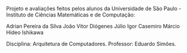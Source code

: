 Projeto e avaliações feitos pelos alunos da Universidade de São Paulo - Instituto de Ciências Matemáticas e de Computação:

Adrian Pereira da Silva
João Vitor Diógenes
Júlio Igor Casemiro
Márcio Hideo Ishikawa

Disciplina: Arquitetura de Computadores.
Professor: Eduardo Simões.